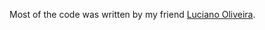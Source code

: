 Most of the code was written by my friend [Luciano Oliveira](https://github.com/Luciano-gOliveira).
